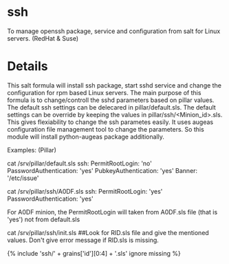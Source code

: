 # ssh
To manage openssh package, service and configuration from salt for Linux servers. (RedHat & Suse)

# Details
This salt formula will install ssh package, start sshd service and change the configuration for rpm based Linux servers.  The main purpose of this formula is to change/controll the sshd parameters based on pillar values. The default ssh settings can be delecared in pillar/default.sls. The default settings can be override by keeping the values in pillar/ssh/<Minion_id>.sls. This gives flexiability to change the ssh parametes easily. It uses augeas configuration file management tool to change the parameters. So this module will install python-augeas package additionally.

Examples: (Pillar)

cat /srv/pillar/default.sls
ssh:
  PermitRootLogin: 'no'
  PasswordAuthentication: 'yes'
  PubkeyAuthentication: 'yes'
  Banner: '/etc/issue'


cat /srv/pillar/ssh/A0DF.sls
ssh:
  PermitRootLogin: 'yes'
  PasswordAuthentication: 'yes'


For A0DF minion, the PermitRootLogin will taken from A0DF.sls file (that is 'yes') not from default.sls

cat /srv/pillar/ssh/init.sls
##Look for RID.sls file and give the mentioned values. Don't give error message if RID.sls is missing.

{% include 'ssh/' + grains['id'][0:4] + '.sls' ignore missing %}

